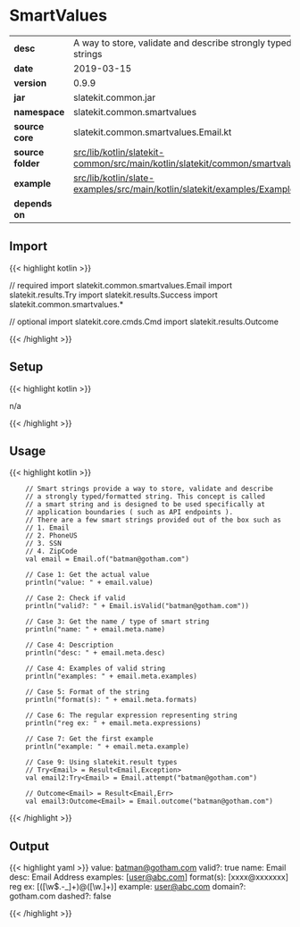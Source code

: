 
# SmartValues

<table class="table table-striped table-bordered">
  <tbody>
    <tr>
      <td><strong>desc</strong></td>
      <td>A way to store, validate and describe strongly typed and formatted strings</td>
    </tr>
    <tr>
      <td><strong>date</strong></td>
      <td>2019-03-15</td>
    </tr>
    <tr>
      <td><strong>version</strong></td>
      <td>0.9.9</td>
    </tr>
    <tr>
      <td><strong>jar</strong></td>
      <td>slatekit.common.jar</td>
    </tr>
    <tr>
      <td><strong>namespace</strong></td>
      <td>slatekit.common.smartvalues</td>
    </tr>
    <tr>
      <td><strong>source core</strong></td>
      <td>slatekit.common.smartvalues.Email.kt</td>
    </tr>
    <tr>
      <td><strong>source folder</strong></td>
      <td><a href="https://github.com/code-helix/slatekit/tree/master/src/lib/kotlin/slatekit-common/src/main/kotlin/slatekit/common/smartvalues" class="url-ch">src/lib/kotlin/slatekit-common/src/main/kotlin/slatekit/common/smartvalues</a></td>
    </tr>
    <tr>
      <td><strong>example</strong></td>
      <td><a href="https://github.com/code-helix/slatekit/tree/master/src/lib/kotlin/slatekit-examples/src/main/kotlin/slatekit/examples/Example_SmartValues.kt" class="url-ch">src/lib/kotlin/slate-examples/src/main/kotlin/slatekit/examples/Example_SmartValues.kt</a></td>
    </tr>
    <tr>
      <td><strong>depends on</strong></td>
      <td></td>
    </tr>
  </tbody>
</table>



## Import
{{< highlight kotlin >}}


// required 
import slatekit.common.smartvalues.Email
import slatekit.results.Try
import slatekit.results.Success
import slatekit.common.smartvalues.*


// optional 
import slatekit.core.cmds.Cmd
import slatekit.results.Outcome




{{< /highlight >}}

## Setup
{{< highlight kotlin >}}


n/a


{{< /highlight >}}

## Usage
{{< highlight kotlin >}}


        // Smart strings provide a way to store, validate and describe
        // a strongly typed/formatted string. This concept is called
        // a smart string and is designed to be used specifically at
        // application boundaries ( such as API endpoints ).
        // There are a few smart strings provided out of the box such as
        // 1. Email
        // 2. PhoneUS
        // 3. SSN
        // 4. ZipCode
        val email = Email.of("batman@gotham.com")

        // Case 1: Get the actual value
        println("value: " + email.value)

        // Case 2: Check if valid
        println("valid?: " + Email.isValid("batman@gotham.com"))

        // Case 3: Get the name / type of smart string
        println("name: " + email.meta.name)

        // Case 4: Description
        println("desc: " + email.meta.desc)

        // Case 4: Examples of valid string
        println("examples: " + email.meta.examples)

        // Case 5: Format of the string
        println("format(s): " + email.meta.formats)

        // Case 6: The regular expression representing string
        println("reg ex: " + email.meta.expressions)

        // Case 7: Get the first example
        println("example: " + email.meta.example)

        // Case 9: Using slatekit.result types
        // Try<Email> = Result<Email,Exception>
        val email2:Try<Email> = Email.attempt("batman@gotham.com")

        // Outcome<Email> = Result<Email,Err>
        val email3:Outcome<Email> = Email.outcome("batman@gotham.com")
        

{{< /highlight >}}



## Output

{{< highlight yaml >}}
  value: batman@gotham.com
  valid?: true
  name: Email
  desc: Email Address
  examples: [user@abc.com]
  format(s): [xxxx@xxxxxxx]
  reg ex: [([\w\$\.\-_]+)@([\w\.]+)]
  example: user@abc.com
  domain?: gotham.com
  dashed?: false

{{< /highlight >}}
  